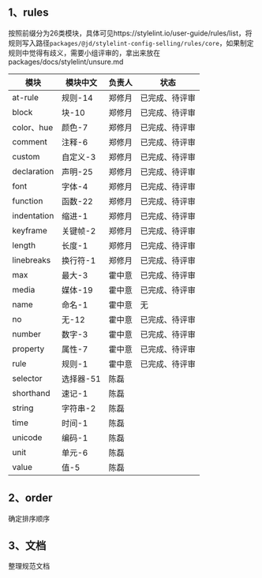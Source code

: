 ## 1、rules
按照前缀分为26类模块，具体可见https://stylelint.io/user-guide/rules/list，将规则写入路径`packages/@jd/stylelint-config-selling/rules/core`，如果制定规则中觉得有歧义，需要小组评审的，拿出来放在packages/docs/stylelint/unsure.md

| 模块 | 模块中文 | 负责人 | 状态
|  ----  |  ----  |  ----  |  -- | 
| at-rule | 规则-14   |  郑修月  |  已完成、待评审
| block   | 块-10     |  郑修月  |  已完成、待评审
| color、hue   | 颜色-7   |  郑修月  |  已完成、待评审
| comment | 注释-6   |  郑修月  |  已完成、待评审
| custom  | 自定义-3 |  郑修月  |  已完成、待评审
| declaration | 声明-25 | 郑修月 |  已完成、待评审
| font | 字体-4 | 郑修月 | 已完成、待评审
| function | 函数-22 | 郑修月 | 已完成、待评审
| indentation | 缩进-1 | 郑修月 | 已完成、待评审
| keyframe | 关键帧-2 | 郑修月 | 已完成、待评审
| length | 长度-1 |  郑修月  |  已完成、待评审
| linebreaks | 换行符-1 | 郑修月  | 已完成、待评审
| max | 最大-3 | 霍中意  |  已完成、待评审
| media | 媒体-19 | 霍中意  |  已完成、待评审
| name | 命名-1 | 霍中意  |  无
| no | 无-12 | 霍中意  |  已完成、待评审
| number | 数字-3 | 霍中意  |  已完成、待评审
| property | 属性-7 | 霍中意  |  已完成、待评审
| rule | 规则-1   |  霍中意  |  已完成、待评审
| selector | 选择器-51 | 陈磊
| shorthand | 速记-1 | 陈磊
| string | 字符串-2 | 陈磊
| time | 时间-1 | 陈磊
| unicode | 编码-1 | 陈磊
| unit | 单元-6 | 陈磊
| value | 值-5 | 陈磊

## 2、order
确定排序顺序

## 3、文档
整理规范文档